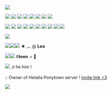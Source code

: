 ![](https://media.discordapp.net/attachments/1046492856833032202/1363991581258158090/where.png?ex=68080ba6&is=6806ba26&hm=c4854a3c601579bd6e6030acbee458da5184075b961d316f53b546f9a51ef717&=&format=webp&quality=lossless)

![](https://media.discordapp.net/attachments/1046492856833032202/1363995144780775485/where_1.png?ex=68080ef8&is=6806bd78&hm=ab62ea83707b704ff29095badcc0ac639450e177d0364aa1e1272961e19c55ad&=&format=webp&quality=lossless)
![](https://media.discordapp.net/attachments/1046492856833032202/1363995144780775485/where_1.png?ex=68080ef8&is=6806bd78&hm=ab62ea83707b704ff29095badcc0ac639450e177d0364aa1e1272961e19c55ad&=&format=webp&quality=lossless)
![](https://media.discordapp.net/attachments/1046492856833032202/1363995144780775485/where_1.png?ex=68080ef8&is=6806bd78&hm=ab62ea83707b704ff29095badcc0ac639450e177d0364aa1e1272961e19c55ad&=&format=webp&quality=lossless)
![](https://media.discordapp.net/attachments/1046492856833032202/1363995144780775485/where_1.png?ex=68080ef8&is=6806bd78&hm=ab62ea83707b704ff29095badcc0ac639450e177d0364aa1e1272961e19c55ad&=&format=webp&quality=lossless)
![](https://images-wixmp-ed30a86b8c4ca887773594c2.wixmp.com/f/0ac9bf74-c0bf-4512-9bcc-9f446728ab5c/d2fu8my-c4893c50-354b-4ea0-a093-7e7472502519.png?token=eyJ0eXAiOiJKV1QiLCJhbGciOiJIUzI1NiJ9.eyJzdWIiOiJ1cm46YXBwOjdlMGQxODg5ODIyNjQzNzNhNWYwZDQxNWVhMGQyNmUwIiwiaXNzIjoidXJuOmFwcDo3ZTBkMTg4OTgyMjY0MzczYTVmMGQ0MTVlYTBkMjZlMCIsIm9iaiI6W1t7InBhdGgiOiJcL2ZcLzBhYzliZjc0LWMwYmYtNDUxMi05YmNjLTlmNDQ2NzI4YWI1Y1wvZDJmdThteS1jNDg5M2M1MC0zNTRiLTRlYTAtYTA5My03ZTc0NzI1MDI1MTkucG5nIn1dXSwiYXVkIjpbInVybjpzZXJ2aWNlOmZpbGUuZG93bmxvYWQiXX0.yomeKq8n2QVVeQTAHVw04t0_ZmPAkkOye88WUT1R2GA)
![](https://images-wixmp-ed30a86b8c4ca887773594c2.wixmp.com/f/0ac9bf74-c0bf-4512-9bcc-9f446728ab5c/d2ftsph-32332a26-3bec-4080-9adc-52edac52f407.png?token=eyJ0eXAiOiJKV1QiLCJhbGciOiJIUzI1NiJ9.eyJzdWIiOiJ1cm46YXBwOjdlMGQxODg5ODIyNjQzNzNhNWYwZDQxNWVhMGQyNmUwIiwiaXNzIjoidXJuOmFwcDo3ZTBkMTg4OTgyMjY0MzczYTVmMGQ0MTVlYTBkMjZlMCIsIm9iaiI6W1t7InBhdGgiOiJcL2ZcLzBhYzliZjc0LWMwYmYtNDUxMi05YmNjLTlmNDQ2NzI4YWI1Y1wvZDJmdHNwaC0zMjMzMmEyNi0zYmVjLTQwODAtOWFkYy01MmVkYWM1MmY0MDcucG5nIn1dXSwiYXVkIjpbInVybjpzZXJ2aWNlOmZpbGUuZG93bmxvYWQiXX0.m0rDgyvRKHKwrt8ETVawTMdjl-2FTIsrY42YfMXUv68)
![](https://images-wixmp-ed30a86b8c4ca887773594c2.wixmp.com/f/0ac9bf74-c0bf-4512-9bcc-9f446728ab5c/d2lk9k7-f83eaf5b-51fb-4e6f-ac5b-8cbd9198c20d.png?token=eyJ0eXAiOiJKV1QiLCJhbGciOiJIUzI1NiJ9.eyJzdWIiOiJ1cm46YXBwOjdlMGQxODg5ODIyNjQzNzNhNWYwZDQxNWVhMGQyNmUwIiwiaXNzIjoidXJuOmFwcDo3ZTBkMTg4OTgyMjY0MzczYTVmMGQ0MTVlYTBkMjZlMCIsIm9iaiI6W1t7InBhdGgiOiJcL2ZcLzBhYzliZjc0LWMwYmYtNDUxMi05YmNjLTlmNDQ2NzI4YWI1Y1wvZDJsazlrNy1mODNlYWY1Yi01MWZiLTRlNmYtYWM1Yi04Y2JkOTE5OGMyMGQucG5nIn1dXSwiYXVkIjpbInVybjpzZXJ2aWNlOmZpbGUuZG93bmxvYWQiXX0.yvwU8qWW_LJRegiZq2S2oZ_UT1Cs5LFHwZJ6YdYyrIc)
![](https://images-wixmp-ed30a86b8c4ca887773594c2.wixmp.com/f/0ac9bf74-c0bf-4512-9bcc-9f446728ab5c/d29yass-fbc4a8c0-36d4-494d-9de5-c22060c7e368.png?token=eyJ0eXAiOiJKV1QiLCJhbGciOiJIUzI1NiJ9.eyJzdWIiOiJ1cm46YXBwOjdlMGQxODg5ODIyNjQzNzNhNWYwZDQxNWVhMGQyNmUwIiwiaXNzIjoidXJuOmFwcDo3ZTBkMTg4OTgyMjY0MzczYTVmMGQ0MTVlYTBkMjZlMCIsIm9iaiI6W1t7InBhdGgiOiJcL2ZcLzBhYzliZjc0LWMwYmYtNDUxMi05YmNjLTlmNDQ2NzI4YWI1Y1wvZDI5eWFzcy1mYmM0YThjMC0zNmQ0LTQ5NGQtOWRlNS1jMjIwNjBjN2UzNjgucG5nIn1dXSwiYXVkIjpbInVybjpzZXJ2aWNlOmZpbGUuZG93bmxvYWQiXX0.0CM5DhYGpHvG5mhCO5dyHS0ZNimredI9gcvYES9oxIw)

![](https://media.discordapp.net/attachments/1046492856833032202/1363995144780775485/where_1.png?ex=68080ef8&is=6806bd78&hm=ab62ea83707b704ff29095badcc0ac639450e177d0364aa1e1272961e19c55ad&=&format=webp&quality=lossless)
![](https://media.discordapp.net/attachments/1046492856833032202/1363995144780775485/where_1.png?ex=68080ef8&is=6806bd78&hm=ab62ea83707b704ff29095badcc0ac639450e177d0364aa1e1272961e19c55ad&=&format=webp&quality=lossless)
![](https://media.discordapp.net/attachments/1046492856833032202/1363995144780775485/where_1.png?ex=68080ef8&is=6806bd78&hm=ab62ea83707b704ff29095badcc0ac639450e177d0364aa1e1272961e19c55ad&=&format=webp&quality=lossless)
![](https://media.discordapp.net/attachments/1046492856833032202/1363995144780775485/where_1.png?ex=68080ef8&is=6806bd78&hm=ab62ea83707b704ff29095badcc0ac639450e177d0364aa1e1272961e19c55ad&=&format=webp&quality=lossless)
![](https://media.discordapp.net/attachments/1046492856833032202/1363995144780775485/where_1.png?ex=68080ef8&is=6806bd78&hm=ab62ea83707b704ff29095badcc0ac639450e177d0364aa1e1272961e19c55ad&=&format=webp&quality=lossless)
![](https://media.discordapp.net/attachments/1046492856833032202/1363995144780775485/where_1.png?ex=68080ef8&is=6806bd78&hm=ab62ea83707b704ff29095badcc0ac639450e177d0364aa1e1272961e19c55ad&=&format=webp&quality=lossless)
![](https://media.discordapp.net/attachments/1046492856833032202/1363981531869089802/aushun_stamp.png?ex=6808024a&is=6806b0ca&hm=989b10a0d6ab9a1214eca140e931bd71a86244bb8aeeb502b3f82a2d68caa14d&=&format=webp&quality=lossless)
![](https://images-wixmp-ed30a86b8c4ca887773594c2.wixmp.com/f/1263f136-1b6c-41f1-b97f-b8bc67bbf273/d6rgchx-845ed2ae-69c1-41ad-856f-af54e7db203d.png?token=eyJ0eXAiOiJKV1QiLCJhbGciOiJIUzI1NiJ9.eyJzdWIiOiJ1cm46YXBwOjdlMGQxODg5ODIyNjQzNzNhNWYwZDQxNWVhMGQyNmUwIiwiaXNzIjoidXJuOmFwcDo3ZTBkMTg4OTgyMjY0MzczYTVmMGQ0MTVlYTBkMjZlMCIsIm9iaiI6W1t7InBhdGgiOiJcL2ZcLzEyNjNmMTM2LTFiNmMtNDFmMS1iOTdmLWI4YmM2N2JiZjI3M1wvZDZyZ2NoeC04NDVlZDJhZS02OWMxLTQxYWQtODU2Zi1hZjU0ZTdkYjIwM2QucG5nIn1dXSwiYXVkIjpbInVybjpzZXJ2aWNlOmZpbGUuZG93bmxvYWQiXX0.3S8R8hNLFpfKjNuQ1f_-h6AWsdllWjqQdPrs4ExzsVk)
![](https://images-wixmp-ed30a86b8c4ca887773594c2.wixmp.com/f/1263f136-1b6c-41f1-b97f-b8bc67bbf273/d6tsl9v-975408e8-2c83-4791-820e-71bc47b93737.png?token=eyJ0eXAiOiJKV1QiLCJhbGciOiJIUzI1NiJ9.eyJzdWIiOiJ1cm46YXBwOjdlMGQxODg5ODIyNjQzNzNhNWYwZDQxNWVhMGQyNmUwIiwiaXNzIjoidXJuOmFwcDo3ZTBkMTg4OTgyMjY0MzczYTVmMGQ0MTVlYTBkMjZlMCIsIm9iaiI6W1t7InBhdGgiOiJcL2ZcLzEyNjNmMTM2LTFiNmMtNDFmMS1iOTdmLWI4YmM2N2JiZjI3M1wvZDZ0c2w5di05NzU0MDhlOC0yYzgzLTQ3OTEtODIwZS03MWJjNDdiOTM3MzcucG5nIn1dXSwiYXVkIjpbInVybjpzZXJ2aWNlOmZpbGUuZG93bmxvYWQiXX0.0Q_wug-QprF8ablplh9cw6rRm0Eae_V3bxj_TmrBHeA)
![](https://images-wixmp-ed30a86b8c4ca887773594c2.wixmp.com/f/1263f136-1b6c-41f1-b97f-b8bc67bbf273/d6ro2m4-37e0c7c8-0588-4a05-8a09-80812023c67d.png?token=eyJ0eXAiOiJKV1QiLCJhbGciOiJIUzI1NiJ9.eyJzdWIiOiJ1cm46YXBwOjdlMGQxODg5ODIyNjQzNzNhNWYwZDQxNWVhMGQyNmUwIiwiaXNzIjoidXJuOmFwcDo3ZTBkMTg4OTgyMjY0MzczYTVmMGQ0MTVlYTBkMjZlMCIsIm9iaiI6W1t7InBhdGgiOiJcL2ZcLzEyNjNmMTM2LTFiNmMtNDFmMS1iOTdmLWI4YmM2N2JiZjI3M1wvZDZybzJtNC0zN2UwYzdjOC0wNTg4LTRhMDUtOGEwOS04MDgxMjAyM2M2N2QucG5nIn1dXSwiYXVkIjpbInVybjpzZXJ2aWNlOmZpbGUuZG93bmxvYWQiXX0.ObK50qcKHOZ_K4iHHsS6iAZSC3HbAfj21DvxSM-0JC8)

![](https://64.media.tumblr.com/40f2ca191a65eb7e442d0a9fbb7421c8/53c63562d41d61eb-e0/s2048x3072/007b67caeb290c012d28e2c73fe75d4308aef683.pnj)

![](https://media.discordapp.net/attachments/1046492856833032202/1363995144780775485/where_1.png?ex=68080ef8&is=6806bd78&hm=ab62ea83707b704ff29095badcc0ac639450e177d0364aa1e1272961e19c55ad&=&format=webp&quality=lossless)![](https://media.discordapp.net/attachments/1046492856833032202/1363995144780775485/where_1.png?ex=68080ef8&is=6806bd78&hm=ab62ea83707b704ff29095badcc0ac639450e177d0364aa1e1272961e19c55ad&=&format=webp&quality=lossless)![](https://media.discordapp.net/attachments/1046492856833032202/1363995144780775485/where_1.png?ex=68080ef8&is=6806bd78&hm=ab62ea83707b704ff29095badcc0ac639450e177d0364aa1e1272961e19c55ad&=&format=webp&quality=lossless) ★   ︵   @  **Leo**

![](https://media.discordapp.net/attachments/1046492856833032202/1363995144780775485/where_1.png?ex=68080ef8&is=6806bd78&hm=ab62ea83707b704ff29095badcc0ac639450e177d0364aa1e1272961e19c55ad&=&format=webp&quality=lossless)![](https://media.discordapp.net/attachments/1046492856833032202/1363995144780775485/where_1.png?ex=68080ef8&is=6806bd78&hm=ab62ea83707b704ff29095badcc0ac639450e177d0364aa1e1272961e19c55ad&=&format=webp&quality=lossless) 6**teen**  ⟢   🐻

![](https://media.discordapp.net/attachments/1046492856833032202/1363995144780775485/where_1.png?ex=68080ef8&is=6806bd78&hm=ab62ea83707b704ff29095badcc0ac639450e177d0364aa1e1272961e19c55ad&=&format=webp&quality=lossless) ౨    he him   !

:: Owner of Hetalia Ponytown server ! [invite link <3](https://discord.gg/aR3DgE7BY9)

![](https://64.media.tumblr.com/04e8f26be0acce0ecd7ab95b14cce789/193d7de09f20436e-e9/s2048x3072/2eebcb1eaf738b1005761e77ba6216571a5ce97a.pnj)
